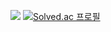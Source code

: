 <a href="https://sunjong0214.github.io" target="_blank"><img src="https://img.shields.io/badge/Blog-000000?style=flat-square&logo=github&logoColor=white"/></a>
[![Solved.ac
프로필](http://mazassumnida.wtf/api/v2/generate_badge?boj=whd8200)](https://solved.ac/whd8200)
<!--[Anurag's GitHub stats](https://github-readme-stats.vercel.app/api?username=sunjong0214&show_icons=true&theme=radical)
<!--
**sunjong0214/sunjong0214** is a ✨ _special_ ✨ repository because its `README.md` (this file) appears on your GitHub profile.

Here are some ideas to get you started:

- 🔭 I’m currently working on ...
- 🌱 I’m currently learning ...
- 👯 I’m looking to collaborate on ...
- 🤔 I’m looking for help with ...
- 💬 Ask me about ...
- 📫 How to reach me: ...
- 😄 Pronouns: ...
- ⚡ Fun fact: ...
-->
